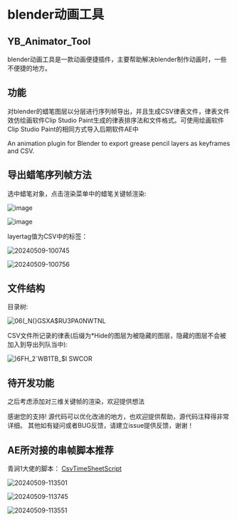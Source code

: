 # blender动画工具
## YB_Animator_Tool
blender动画工具是一款动画便捷插件，主要帮助解决blender制作动画时，一些不便捷的地方。
## 功能
对blender的蜡笔图层以分层进行序列帧导出，并且生成CSV律表文件，律表文件效仿绘画软件Clip Studio Paint生成的律表排序法和文件格式。可使用绘画软件Clip Studio Paint的相同方式导入后期软件AE中

An animation plugin for Blender to export grease pencil layers as keyframes and CSV.
## 导出蜡笔序列帧方法
选中蜡笔对象，点击渲染菜单中的蜡笔关键帧渲染:

![image](https://github.com/yongbin1999/YB_Animator_Tool/assets/47911980/e51d208d-a717-4cf1-8f01-849dcb283b99)

![image](https://github.com/yongbin1999/YB_Animator_Tool/assets/47911980/c1dd67f2-28c3-4624-beb6-88b2a9694eb8)

layertag值为CSV中的标签：

![20240509-100745](https://github.com/yongbin1999/YB_Animator_Tool/assets/47911980/ea710a24-f4f7-4b1b-82a8-e579e61e1bb9)

![20240509-100756](https://github.com/yongbin1999/YB_Animator_Tool/assets/47911980/b6d27bfe-db65-4e41-acc3-ecc9ba510519)

## 文件结构
目录树:

![06(_N(}GSXA$RU3PA0NWTNL](https://user-images.githubusercontent.com/47911980/172591558-5364c09f-2e4b-492e-962d-5832e1bc24a8.png)

CSV文件所记录的律表(后缀为*Hide的图层为被隐藏的图层，隐藏的图层不会被加入到导出列队当中):

![$)$6FH_2`WB1TB_$I SWCOR](https://user-images.githubusercontent.com/47911980/172592519-9e9f0501-f36b-430a-9da8-d2b57549e66f.png)

## 待开发功能
之后考虑添加对三维关键帧的渲染，欢迎提供想法

感谢您的支持!
源代码可以优化改进的地方，也欢迎提供帮助，源代码注释得非常详细。
其他如有疑问或者BUG反馈，请建立issue提供反馈，谢谢！

## AE所对接的串帧脚本推荐
青涧1大佬的脚本：
[CsvTimeSheetScript](https://github.com/qingjian1/qingjian_AEScripts)

![20240509-113501](https://github.com/yongbin1999/YB_Animator_Tool/assets/47911980/98b952cd-b795-4230-8161-98faf9ff56bb)

![20240509-113745](https://github.com/yongbin1999/YB_Animator_Tool/assets/47911980/7e8513bc-aff7-442d-9d9c-c09b2dae9e67)

![20240509-113551](https://github.com/yongbin1999/YB_Animator_Tool/assets/47911980/c16be9af-5014-4224-b755-3667a6f803e9)
